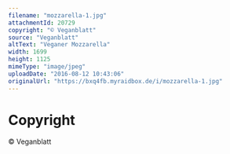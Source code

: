 ```yaml
---
filename: "mozzarella-1.jpg"
attachmentId: 20729
copyright: "© Veganblatt"
source: "Veganblatt"
altText: "Veganer Mozzarella"
width: 1699
height: 1125
mimeType: "image/jpeg"
uploadDate: "2016-08-12 10:43:06"
originalUrl: "https://bxq4fb.myraidbox.de/i/mozzarella-1.jpg"
---
```


# Copyright

© Veganblatt
